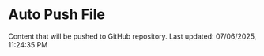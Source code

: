 # Auto Push File

Content that will be pushed to GitHub repository.
Last updated: 07/06/2025, 11:24:35 PM
